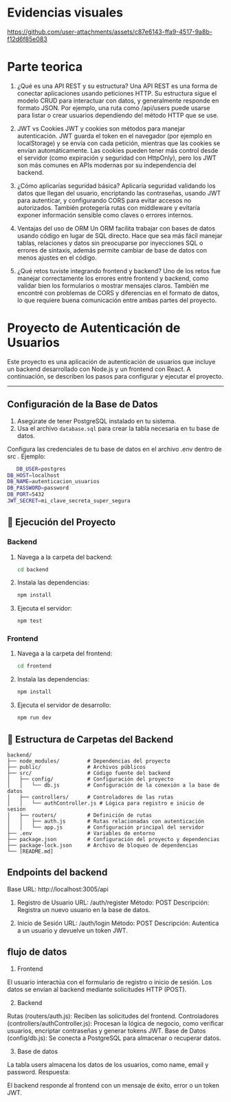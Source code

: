 # Evidencias visuales
https://github.com/user-attachments/assets/c87e6143-ffa9-4517-9a8b-f12d6f85e083



# Parte teorica
1. ¿Qué es una API REST y su estructura?
Una API REST es una forma de conectar aplicaciones usando peticiones HTTP. Su estructura sigue el modelo CRUD para interactuar con datos, y generalmente responde en formato JSON. Por ejemplo, una ruta como /api/users puede usarse para listar o crear usuarios dependiendo del método HTTP que se use.

2. JWT vs Cookies
JWT y cookies son métodos para manejar autenticación. JWT guarda el token en el navegador (por ejemplo en localStorage) y se envía con cada petición, mientras que las cookies se envían automáticamente. Las cookies pueden tener más control desde el servidor (como expiración y seguridad con HttpOnly), pero los JWT son más comunes en APIs modernas por su independencia del backend.

3. ¿Cómo aplicarías seguridad básica?
Aplicaría seguridad validando los datos que llegan del usuario, encriptando las contraseñas, usando JWT para autenticar, y configurando CORS para evitar accesos no autorizados. También protegería rutas con middleware y evitaría exponer información sensible como claves o errores internos.

4. Ventajas del uso de ORM
Un ORM facilita trabajar con bases de datos usando código en lugar de SQL directo. Hace que sea más fácil manejar tablas, relaciones y datos sin preocuparse por inyecciones SQL o errores de sintaxis, además permite cambiar de base de datos con menos ajustes en el código.

5. ¿Qué retos tuviste integrando frontend y backend?
Uno de los retos fue manejar correctamente los errores entre frontend y backend, como validar bien los formularios o mostrar mensajes claros. También me encontré con problemas de CORS y diferencias en el formato de datos, lo que requiere buena comunicación entre ambas partes del proyecto.

# Proyecto de Autenticación de Usuarios

Este proyecto es una aplicación de autenticación de usuarios que incluye un backend desarrollado con Node.js y un frontend con React. A continuación, se describen los pasos para configurar y ejecutar el proyecto.

---

## Configuración de la Base de Datos

1. Asegúrate de tener PostgreSQL instalado en tu sistema.
2. Usa el archivo `database.sql` para crear la tabla necesaria en tu base de datos. 

Configura las credenciales de tu base de datos en el archivo .env dentro de src . Ejemplo:

```bash
   DB_USER=postgres
DB_HOST=localhost
DB_NAME=autenticacion_usuarios
DB_PASSWORD=password
DB_PORT=5432
JWT_SECRET=mi_clave_secreta_super_segura
   ```
## 🚀 Ejecución del Proyecto

### Backend

1. Navega a la carpeta del backend:
   ```bash
   cd backend
   ```

2. Instala las dependencias:
   ```bash
   npm install
   ```

3. Ejecuta el servidor:
   ```bash
   npm test
   ```

### Frontend

1. Navega a la carpeta del frontend:
   ```bash
   cd frontend
   ```

2. Instala las dependencias:
   ```bash
   npm install
   ```

3. Ejecuta el servidor de desarrollo:
   ```bash
   npm run dev
   ```

## 📂 Estructura de Carpetas del Backend

```plaintext
backend/
├── node_modules/         # Dependencias del proyecto
├── public/               # Archivos públicos
├── src/                  # Código fuente del backend
│   ├── config/           # Configuración del proyecto
│   │   └── db.js         # Configuración de la conexión a la base de datos
│   ├── controllers/      # Controladores de las rutas
│   │   └── authController.js # Lógica para registro e inicio de sesión
│   ├── routers/          # Definición de rutas
│   │   ├── auth.js       # Rutas relacionadas con autenticación
│   │   └── app.js        # Configuración principal del servidor
├── .env                  # Variables de entorno
├── package.json          # Configuración del proyecto y dependencias
├── package-lock.json     # Archivo de bloqueo de dependencias
└── [README.md]  
```

## Endpoints del backend
Base URL: http://localhost:3005/api
1. Registro de Usuario
URL: /auth/register
Método: POST
Descripción: Registra un nuevo usuario en la base de datos.

2. Inicio de Sesión
URL: /auth/login
Método: POST
Descripción: Autentica a un usuario y devuelve un token JWT.

## flujo de datos
1. Frontend

El usuario interactúa con el formulario de registro o inicio de sesión.
Los datos se envían al backend mediante solicitudes HTTP (POST).

2. Backend

Rutas (routers/auth.js): Reciben las solicitudes del frontend.
Controladores (controllers/authController.js): Procesan la lógica de negocio, como verificar usuarios, encriptar contraseñas y generar tokens JWT.
Base de Datos (config/db.js): Se conecta a PostgreSQL para almacenar o recuperar datos.

3. Base de datos

La tabla users almacena los datos de los usuarios, como name, email y password.
Respuesta:

El backend responde al frontend con un mensaje de éxito, error o un token JWT.
